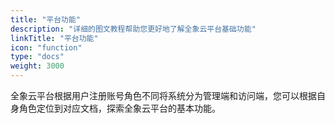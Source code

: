 ```yaml
---
title: "平台功能"
description: "详细的图文教程帮助您更好地了解全象云平台基础功能"
linkTitle: "平台功能"
icon: "function"
type: "docs"
weight: 3000
---
```


全象云平台根据用户注册账号角色不同将系统分为管理端和访问端，您可以根据自身角色定位到对应文档，探索全象云平台的基本功能。

